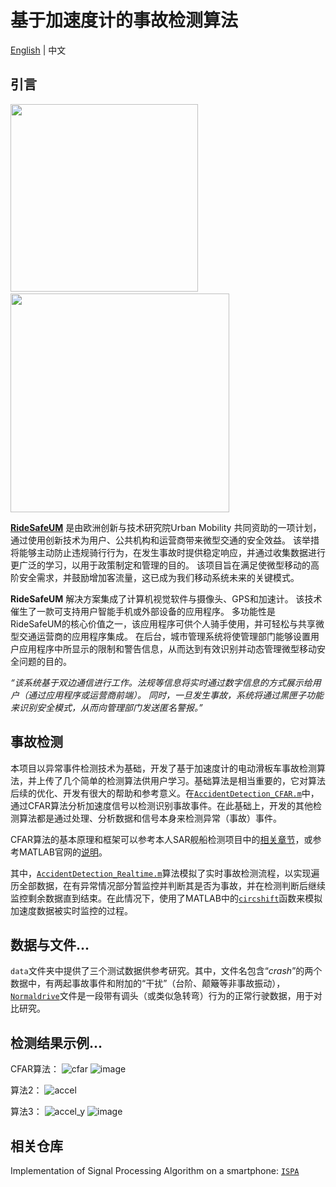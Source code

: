 # 基于加速度计的事故检测算法
[English](README.md) | 中文

## 引言
<p>
<img src="https://github.com/Rc-W024/AccidDetec-Accel/assets/97808991/59074c57-fe89-40be-97c9-9da5ae591cff" width=300px /> &nbsp;&nbsp;&nbsp;&nbsp;&nbsp;
<img src="https://github.com/Rc-W024/AccidDetec-Accel/assets/97808991/ad5521de-d3b7-49e6-b90d-38da43525c99" width=350px />
</p>

[**RideSafeUM**](https://ridesafeum.com/) 是由欧洲创新与技术研究院Urban Mobility 共同资助的一项计划，通过使用创新技术为用户、公共机构和运营商带来微型交通的安全效益。 该举措将能够主动防止违规骑行行为，在发生事故时提供稳定响应，并通过收集数据进行更广泛的学习，以用于政策制定和管理的目的。 该项目旨在满足使微型移动的高阶安全需求，并鼓励增加客流量，这已成为我们移动系统未来的关键模式。

**RideSafeUM** 解决方案集成了计算机视觉软件与摄像头、GPS和加速计。 该技术催生了一款可支持用户智能手机或外部设备的应用程序。 多功能性是RideSafeUM的核心价值之一，该应用程序可供个人骑手使用，并可轻松与共享微型交通运营商的应用程序集成。 在后台，城市管理系统将使管理部门能够设置用户应用程序中所显示的限制和警告信息，从而达到有效识别并动态管理微型移动安全问题的目的。

*“该系统基于双边通信进行工作。法规等信息将实时通过数字信息的方式展示给用户（通过应用程序或运营商前端）。 同时，一旦发生事故，系统将通过黑匣子功能来识别安全模式，从而向管理部门发送匿名警报。”*

## 事故检测
本项目以异常事件检测技术为基础，开发了基于加速度计的电动滑板车事故检测算法，并上传了几个简单的检测算法供用户学习。基础算法是相当重要的，它对算法后续的优化、开发有很大的帮助和参考意义。在[`AccidentDetection_CFAR.m`](https://github.com/Rc-W024/AccidDetec-Accel/blob/main/AccidentDetection_CFAR.m)中，通过CFAR算法分析加速度信号以检测识别事故事件。在此基础上，开发的其他检测算法都是通过处理、分析数据和信号本身来检测异常（事故）事件。

CFAR算法的基本原理和框架可以参考本人SAR舰船检测项目中的[相关章节](https://github.com/Rc-W024/SAR_Ship_detection_CFAR#constant-false-alarm-rate-cfar)，或参考MATLAB官网的[说明](https://ww2.mathworks.cn/help/phased/ug/constant-false-alarm-rate-cfar-detection.html)。

其中，[`AccidentDetection_Realtime.m`](https://github.com/Rc-W024/AccidDetec-Accel/blob/main/AccidentDetection_Realtime.m)算法模拟了实时事故检测流程，以实现遍历全部数据，在有异常情况部分暂监控并判断其是否为事故，并在检测判断后继续监控剩余数据直到结束。在此情况下，使用了MATLAB中的[`circshift`](https://www.mathworks.com/help/matlab/ref/circshift.html)函数来模拟加速度数据被实时监控的过程。

## 数据与文件...
`data`文件夹中提供了三个测试数据供参考研究。其中，文件名包含“*crash*”的两个数据中，有两起事故事件和附加的“干扰”（台阶、颠簸等非事故振动），[`Normaldrive`](https://github.com/Rc-W024/AccidDetec-Accel/blob/main/data/Normaldrive.tsv)文件是一段带有调头（或类似急转弯）行为的正常行驶数据，用于对比研究。

## 检测结果示例...
CFAR算法：
![cfar](https://user-images.githubusercontent.com/97808991/156751830-3220bc8e-1b9a-4ff6-827d-5d37ef054066.png)
![image](https://user-images.githubusercontent.com/97808991/156751927-ad3edd30-d26f-488a-b9f3-4e686257a73a.png)

算法2：
![accel](https://user-images.githubusercontent.com/97808991/156752181-45d5baad-4693-466f-98d5-f53a67d7868e.png)

算法3：
![accel_y](https://user-images.githubusercontent.com/97808991/156752351-1a3d5a43-6434-44f1-8716-4dc73af61fef.png)
![image](https://user-images.githubusercontent.com/97808991/156752457-5e4fa8ad-3277-4085-9f0e-66f7a8655270.png)

## 相关仓库
Implementation of Signal Processing Algorithm on a smartphone: [`ISPA`](https://github.com/Rc-W024/Implementation-of-Signal-Processing-Algorithm-on-a-smartphone)
